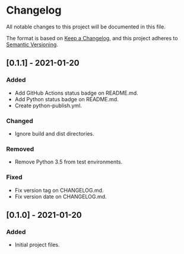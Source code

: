 # Changelog

All notable changes to this project will be documented in this file.

The format is based on [Keep a Changelog](https://keepachangelog.com/en/1.0.0/),
and this project adheres to [Semantic Versioning](https://semver.org/spec/v2.0.0.html).

## [0.1.1] - 2021-01-20

### Added

-   Add GitHub Actions status badge on README.md.
-   Add Python status badge on README.md.
-   Create python-publish.yml.

### Changed

-   Ignore build and dist directories.

### Removed

-   Remove Python 3.5 from test environments.

### Fixed

-   Fix version tag on CHANGELOG.md.
-   Fix version date on CHANGELOG.md.

## [0.1.0] - 2021-01-20

### Added

-   Initial project files.
